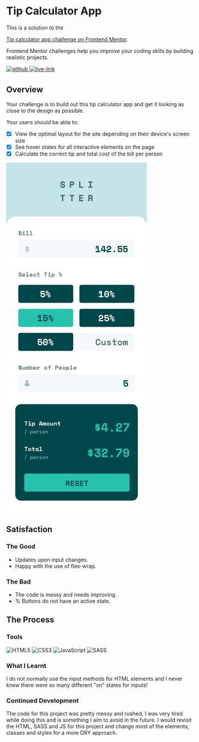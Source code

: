 <!-- USE THIS TEMPLATE FOR FUTURE FRONTEND MENTOR PROJECTS, CLEAN CONSISTENT README'S FOR ALL PROJECTS - PAST SELF. -->

<!-- REPLACE HREFS & PROJECT NAMES -->
<h1>Tip Calculator App</h1>
<p>
  This is a solution to the 
  
  [Tip calculator app challenge on Frontend Mentor](https://www.frontendmentor.io/challenges/tip-calculator-app-ugJNGbJUX).
  
  Frontend Mentor challenges help you improve your coding skills by building realistic projects. 
</p>

<!-- REPLACE HREFS -->
<a href="https://www.frontendmentor.io/solutions/tip-calculator-app-with-sass-and-js-RE3PIi86l" target="_blank">
  <img src=https://img.shields.io/badge/solution-3e54a3?&style=for-the-badge&logo=frontendmentor&logoColor=white alt=github style="margin-bottom: 5px;" />
</a>
<a href="https://eloquent-saha-c9f0e6.netlify.app/" target="_blank">
  <img src=https://img.shields.io/badge/live%20demo-lightgreen?&style=for-the-badge&logo=html5&logoColor=333 alt=live-link style="margin-bottom: 5px;" />
</a>

<!-- REPLACE TASKS -->
<h2>Overview</h2>
Your challenge is to build out this tip calculator app and get it looking as close to the design as possible.

Your users should be able to:
- [x] View the optimal layout for the site depending on their device's screen size
- [x] See hover states for all interactive elements on the page
- [x] Calculate the correct tip and total cost of the bill per person

<!-- IMAGE MAY NEED REPLACING -->
![](./design/mobile-design.jpg)

<!-- REPLACE LIST ITEMS -->
<h2>Satisfaction</h2>
<h3>The Good</h3>
  <ul>
    <li>Updates upon input changes.</li>
    <li>Happy with the use of flex-wrap.</li>
  </ul>
<h3>The Bad</h3>
  <ul>
    <li>The code is messy and needs improving.</li>
    <li>% Buttons do not have an active state.</li>
  </ul>

<!-- UPDATE ENTIRE SECTION -->
<h2>The Process</h2>
<h3>Tools</h3>
<p>
  <img alt="HTML5" src="https://img.shields.io/badge/-HTML5-red?style=flat-square&logo=html5&logoColor=white" />
  <img alt="CSS3" src="https://img.shields.io/badge/-CSS3-blue?style=flat-square&logo=css3&logoColor=white" />
  <img alt="JavaScript" src="https://img.shields.io/badge/-JavaScript-ffd32b?style=flat-square&logo=JavaScript&logoColor=black" />
  
  <img alt="SASS" src="https://img.shields.io/badge/-SASS-bf4080?style=flat-square&logo=sass&logoColor=white" />
</p>
<h3>What I Learnt</h3>
  <p>
    I do not normally use the input methods for HTML elements and I never knew there were so many different "on" states for inputs!
  </p>
<h3>Continued Development</h3>
  <p>
    The code for this project was pretty messy and rushed, I was very tired while doing this and is something I aim to avoid in the future.
    I would revisit the HTML, SASS and JS for this project and change most of the elements, classes and styles for a more DRY approach.
  </p>
  
<!--  Thank you for taking the time to review my projects!  -->
